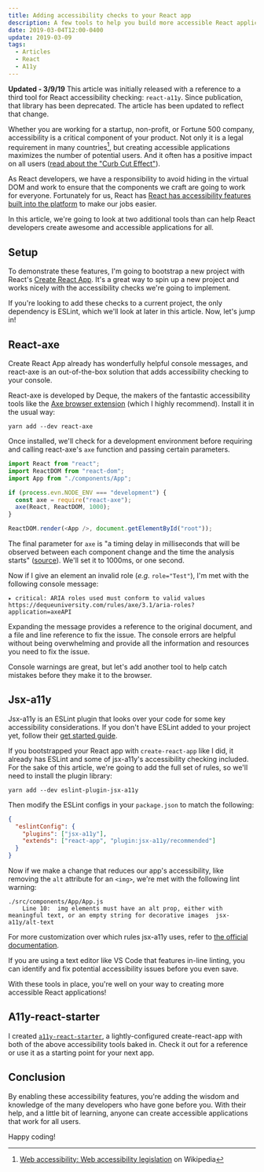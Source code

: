 ```yaml
---
title: Adding accessibility checks to your React app
description: A few tools to help you build more accessible React applications
date: 2019-03-04T12:00-0400
update: 2019-03-09
tags:
  - Articles
  - React
  - A11y
---
```


**Updated - 3/9/19** This article was initially released with a reference to a
third tool for React accessibility checking: `react-a11y`. Since publication,
that library has been deprecated. The article has been updated to reflect that
change.

Whether you are working for a startup, non-profit, or Fortune 500 company,
accessibility is a critical component of your product. Not only it is a legal
requirement in many countries[^1], but creating accessible applications
maximizes the number of potential users. And it often has a positive impact on
all users
([read about the "Curb Cut Effect"](https://ssir.org/articles/entry/the_curb_cut_effect)).

As React developers, we have a responsibility to avoid hiding in the virtual DOM
and work to ensure that the components we craft are going to work for everyone.
Fortunately for us, React has
[React has accessibility features built into the platform](https://reactjs.org/docs/accessibility.html)
to make our jobs easier.

In this article, we're going to look at two additional tools than can help React
developers create awesome and accessible applications for all.

## Setup

To demonstrate these features, I'm going to bootstrap a new project with React's
[Create React App](https://facebook.github.io/create-react-app/). It's a great
way to spin up a new project and works nicely with the accessibility checks
we're going to implement.

If you're looking to add these checks to a current project, the only dependency
is ESLint, which we'll look at later in this article. Now, let's jump in!

## React-axe

Create React App already has wonderfully helpful console messages, and react-axe
is an out-of-the-box solution that adds accessibility checking to your console.

React-axe is developed by Deque, the makers of the fantastic accessibility tools
like the [Axe browser extension](https://www.deque.com/axe/) (which I highly
recommend). Install it in the usual way:

```
yarn add --dev react-axe
```

Once installed, we'll check for a development environment before requiring and
calling react-axe's `axe` function and passing certain parameters.

```js
import React from "react";
import ReactDOM from "react-dom";
import App from "./components/App";

if (process.evn.NODE_ENV === "development") {
  const axe = require("react-axe");
  axe(React, ReactDOM, 1000);
}

ReactDOM.render(<App />, document.getElementById("root"));
```

The final parameter for `axe` is "a timing delay in milliseconds that will be
observed between each component change and the time the analysis starts"
([source](https://github.com/dequelabs/react-axe/#initialize-the-module)). We'll
set it to 1000ms, or one second.

Now if I give an element an invalid role (_e.g._ `role="Test"`), I'm met with
the following console message:

```
▸ critical: ARIA roles used must conform to valid values
https://dequeuniversity.com/rules/axe/3.1/aria-roles?application=axeAPI
```

Expanding the message provides a reference to the original document, and a file
and line reference to fix the issue. The console errors are helpful without
being overwhelming and provide all the information and resources you need to fix
the issue.

Console warnings are great, but let's add another tool to help catch mistakes
before they make it to the browser.

## Jsx-a11y

Jsx-a11y is an ESLint plugin that looks over your code for some key
accessibility considerations. If you don't have ESLint added to your project
yet, follow their
[get started guide](https://eslint.org/docs/user-guide/getting-started).

If you bootstrapped your React app with `create-react-app` like I did, it
already has ESLint and some of jsx-a11y's accessibility checking included. For
the sake of this article, we're going to add the full set of rules, so we'll
need to install the plugin library:

```
yarn add --dev eslint-plugin-jsx-a11y
```

Then modify the ESLint configs in your `package.json` to match the following:

```json
{
  "eslintConfig": {
    "plugins": ["jsx-a11y"],
    "extends": ["react-app", "plugin:jsx-a11y/recommended"]
  }
}
```

Now if we make a change that reduces our app's accessibility, like removing the
`alt` attribute for an `<img>`, we're met with the following lint warning:

```
./src/components/App/App.js
    Line 10:  img elements must have an alt prop, either with meaningful text, or an empty string for decorative images  jsx-a11y/alt-text
```

For more customization over which rules jsx-a11y uses, refer to
[the official documentation](https://github.com/evcohen/eslint-plugin-jsx-a11y#eslint-plugin-jsx-a11y).

If you are using a text editor like VS Code that features in-line linting, you
can identify and fix potential accessibility issues before you even save.

With these tools in place, you're well on your way to creating more accessible
React applications!

## A11y-react-starter

I created [`a11y-react-starter`](https://github.com/seanmcp/a11y-react-starter),
a lightly-configured create-react-app with both of the above accessibility tools
baked in. Check it out for a reference or use it as a starting point for your
next app.

## Conclusion

By enabling these accessibility features, you're adding the wisdom and knowledge
of the many developers who have gone before you. With their help, and a little
bit of learning, anyone can create accessible applications that work for all
users.

Happy coding!

[^1]:
    [Web accessibility: Web accessibility legislation](https://en.wikipedia.org/wiki/Web_accessibility#Web_accessibility_legislation)
    on Wikipedia
